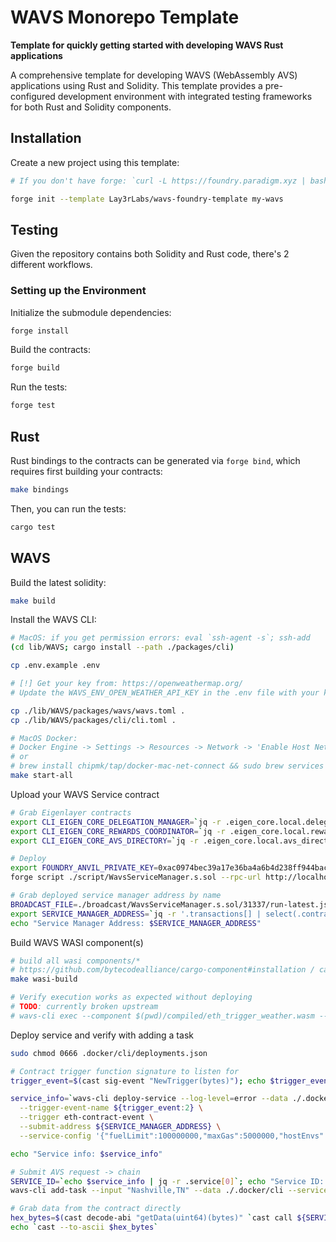 # WAVS Monorepo Template

<!-- ![Rust](https://github.com/gakonst/foundry-rust-template/workflows/Rust/badge.svg)
![Solidity](https://github.com/gakonst/foundry-rust-template/workflows/Solidity/badge.svg)
[![Telegram Chat][tg-badge]][tg-url]

[tg-badge]:
  https://img.shields.io/endpoint?color=neon&style=flat-square&url=https%3A%2F%2Ftg.sumanjay.workers.dev%2Ffoundry_rs
[tg-url]: https://t.me/foundry_rs -->

**Template for quickly getting started with developing WAVS Rust applications**

A comprehensive template for developing WAVS (WebAssembly AVS) applications using Rust and Solidity. This template provides a pre-configured development environment with integrated testing frameworks for both Rust and Solidity components.

## Installation

Create a new project using this template:

```bash
# If you don't have forge: `curl -L https://foundry.paradigm.xyz | bash`

forge init --template Lay3rLabs/wavs-foundry-template my-wavs
```

## Testing

Given the repository contains both Solidity and Rust code, there's 2 different
workflows.

### Setting up the Environment

Initialize the submodule dependencies:

```bash
forge install
```

Build the contracts:

```bash
forge build
```

Run the tests:

```bash
forge test
```

## Rust

Rust bindings to the contracts can be generated via `forge bind`, which requires
first building your contracts:

```bash
make bindings
```

Then, you can run the tests:

```bash
cargo test
```

## WAVS

Build the latest solidity:

```bash
make build
```

Install the WAVS CLI:

```bash
# MacOS: if you get permission errors: eval `ssh-agent -s`; ssh-add
(cd lib/WAVS; cargo install --path ./packages/cli)
```

```bash
cp .env.example .env

# [!] Get your key from: https://openweathermap.org/
# Update the WAVS_ENV_OPEN_WEATHER_API_KEY in the .env file with your key`

cp ./lib/WAVS/packages/wavs/wavs.toml .
cp ./lib/WAVS/packages/cli/cli.toml .

# MacOS Docker:
# Docker Engine -> Settings -> Resources -> Network -> 'Enable Host Networking'
# or
# brew install chipmk/tap/docker-mac-net-connect && sudo brew services start chipmk/tap/docker-mac-net-connect
make start-all
```

Upload your WAVS Service contract

```bash
# Grab Eigenlayer contracts
export CLI_EIGEN_CORE_DELEGATION_MANAGER=`jq -r .eigen_core.local.delegation_manager ".docker/cli/deployments.json"`
export CLI_EIGEN_CORE_REWARDS_COORDINATOR=`jq -r .eigen_core.local.rewards_coordinator ".docker/cli/deployments.json"`
export CLI_EIGEN_CORE_AVS_DIRECTORY=`jq -r .eigen_core.local.avs_directory ".docker/cli/deployments.json"`

# Deploy
export FOUNDRY_ANVIL_PRIVATE_KEY=0xac0974bec39a17e36ba4a6b4d238ff944bacb478cbed5efcae784d7bf4f2ff80
forge script ./script/WavsServiceManager.s.sol --rpc-url http://localhost:8545 --broadcast

# Grab deployed service manager address by name
BROADCAST_FILE=./broadcast/WavsServiceManager.s.sol/31337/run-latest.json
export SERVICE_MANAGER_ADDRESS=`jq -r '.transactions[] | select(.contractName == "WavsServiceManager") | .contractAddress' "${BROADCAST_FILE}"`
echo "Service Manager Address: $SERVICE_MANAGER_ADDRESS"
```

Build WAVS WASI component(s)

```bash
# build all wasi components/*
# https://github.com/bytecodealliance/cargo-component#installation / cargo binstall cargo-component
make wasi-build

# Verify execution works as expected without deploying
# TODO: currently broken upstream
# wavs-cli exec --component $(pwd)/compiled/eth_trigger_weather.wasm --input Nashville,TN
```

Deploy service and verify with adding a task

```bash
sudo chmod 0666 .docker/cli/deployments.json

# Contract trigger function signature to listen for
trigger_event=$(cast sig-event "NewTrigger(bytes)"); echo $trigger_event

service_info=`wavs-cli deploy-service --log-level=error --data ./.docker/cli --component $(pwd)/compiled/eth_trigger_weather.wasm \
  --trigger-event-name ${trigger_event:2} \
  --trigger eth-contract-event \
  --submit-address ${SERVICE_MANAGER_ADDRESS} \
  --service-config '{"fuelLimit":100000000,"maxGas":5000000,"hostEnvs":["WAVS_ENV_OPEN_WEATHER_API_KEY"],"kv":[],"workflowId":"default","componentId":"default"}'`

echo "Service info: $service_info"

# Submit AVS request -> chain
SERVICE_ID=`echo $service_info | jq -r .service[0]`; echo "Service ID: $SERVICE_ID"
wavs-cli add-task --input "Nashville,TN" --data ./.docker/cli --service-id ${SERVICE_ID}

# Grab data from the contract directly
hex_bytes=$(cast decode-abi "getData(uint64)(bytes)" `cast call ${SERVICE_MANAGER_ADDRESS} "getData(uint64)" 1`)
echo `cast --to-ascii $hex_bytes`
```
